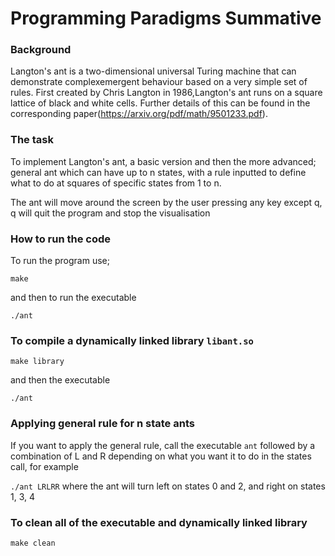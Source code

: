 # Programming Paradigms Summative

### Background
Langton's ant is a two-dimensional universal Turing machine that can demonstrate complexemergent behaviour based on a very simple set of rules. First created by Chris Langton in 1986,Langton's ant runs on a square lattice of black and white cells. 
Further details of this can be found in the corresponding paper(https://arxiv.org/pdf/math/9501233.pdf).

### The task

To implement Langton's ant, a basic version and then the more advanced; general ant which can have up to n states, with a rule inputted to define what to do at squares of specific states from 1 to n.

The ant will move around the screen by the user pressing any key except q, q will quit the program and stop the visualisation

### How to run the code 

To run the program use;

```make```

and then to run the executable 

```./ant```

### To compile a dynamically linked library ```libant.so```

```make library```

and then the executable

```./ant```
### Applying general rule for n state ants
If you want to apply the general rule, call the executable ```ant``` followed by a combination of L and R depending on what you want it to do in the states call, for example

```./ant LRLRR``` where the ant will turn left on states 0 and 2, and right on states 1, 3, 4
### To clean all of the executable and dynamically linked library

```make clean```
